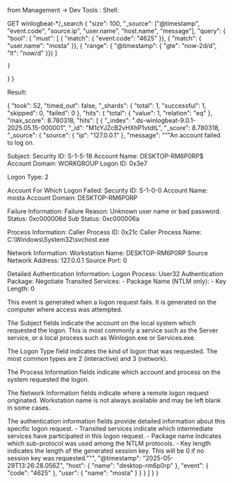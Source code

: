 from Management -> Dev Tools :
Shell:

GET winlogbeat-*/_search
{
  "size": 100,
  "_source": ["@timestamp", "event.code", "source.ip", "user.name", "host.name", "message"],
  "query": {
    "bool": {
      "must": [
        { "match": { "event.code": "4625" }},
        { "match": { "user.name": "mosta" }},
        { "range": { "@timestamp": { "gte": "now-2d/d", "lt": "now/d" }}}
      ]
      
    }
  }
}



Result:

{
  "took": 52,
  "timed_out": false,
  "_shards": {
    "total": 1,
    "successful": 1,
    "skipped": 0,
    "failed": 0
  },
  "hits": {
    "total": {
      "value": 1,
      "relation": "eq"
    },
    "max_score": 8.780318,
    "hits": [
      {
        "_index": ".ds-winlogbeat-9.0.1-2025.05.15-000001",
        "_id": "M1cYJZcB2vHXhP1vtdtL",
        "_score": 8.780318,
        "_source": {
          "source": {
            "ip": "127.0.0.1"
          },
          "message": """An account failed to log on.

Subject:
	Security ID:		S-1-5-18
	Account Name:		DESKTOP-RM6P0RP$
	Account Domain:		WORKGROUP
	Logon ID:		0x3e7

Logon Type:			2

Account For Which Logon Failed:
	Security ID:		S-1-0-0
	Account Name:		mosta
	Account Domain:		DESKTOP-RM6P0RP

Failure Information:
	Failure Reason:		Unknown user name or bad password.
	Status:			0xc000006d
	Sub Status:		0xc000006a

Process Information:
	Caller Process ID:	0x21c
	Caller Process Name:	C:\Windows\System32\svchost.exe

Network Information:
	Workstation Name:	DESKTOP-RM6P0RP
	Source Network Address:	127.0.0.1
	Source Port:		0

Detailed Authentication Information:
	Logon Process:		User32 
	Authentication Package:	Negotiate
	Transited Services:	-
	Package Name (NTLM only):	-
	Key Length:		0

This event is generated when a logon request fails. It is generated on the computer where access was attempted.

The Subject fields indicate the account on the local system which requested the logon. This is most commonly a service such as the Server service, or a local process such as Winlogon.exe or Services.exe.

The Logon Type field indicates the kind of logon that was requested. The most common types are 2 (interactive) and 3 (network).

The Process Information fields indicate which account and process on the system requested the logon.

The Network Information fields indicate where a remote logon request originated. Workstation name is not always available and may be left blank in some cases.

The authentication information fields provide detailed information about this specific logon request.
	- Transited services indicate which intermediate services have participated in this logon request.
	- Package name indicates which sub-protocol was used among the NTLM protocols.
	- Key length indicates the length of the generated session key. This will be 0 if no session key was requested.""",
          "@timestamp": "2025-05-29T13:26:28.056Z",
          "host": {
            "name": "desktop-rm6p0rp"
          },
          "event": {
            "code": "4625"
          },
          "user": {
            "name": "mosta"
          }
        }
      }
    ]
  }
}
